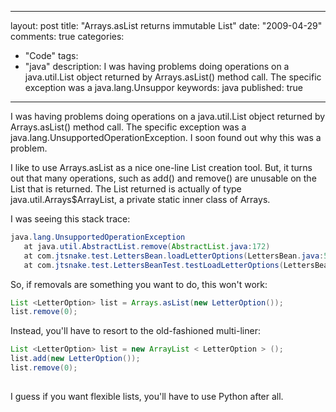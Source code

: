 
---
layout: post
title: "Arrays.asList returns immutable List"
date: "2009-04-29"
comments: true
categories:
  - "Code"
tags:
  - "java"
description: I was having problems doing operations on a java.util.List object returned by Arrays.asList() method call.   The specific exception was a java.lang.Unsuppor
keywords: java
published: true
---

I was having problems doing operations on a java.util.List object returned by Arrays.asList() method call.   The specific exception was a java.lang.UnsupportedOperationException.  I soon found out why this was a problem.
<!--more-->

I like to use Arrays.asList as a nice one-line List creation tool.  But, it turns out that many operations, such as add() and remove() are unusable on the List that is returned.  The List returned is actually of type java.util.Arrays$ArrayList, a private static inner class of Arrays.  

I was seeing this stack trace:

```java
java.lang.UnsupportedOperationException
   at java.util.AbstractList.remove(AbstractList.java:172)
   at com.jtsnake.test.LettersBean.loadLetterOptions(LettersBean.java:554)
   at com.jtsnake.test.LettersBeanTest.testLoadLetterOptions(LettersBeanTest.java:974)
```


So, if removals are something you want to do, this won't work:


```java
List <LetterOption> list = Arrays.asList(new LetterOption());
list.remove(0);
```

Instead, you'll have to resort to the old-fashioned multi-liner:

```java
List <LetterOption> list = new ArrayList < LetterOption > ();
list.add(new LetterOption());
list.remove(0);
    
```
I guess if you want flexible lists, you'll have to use Python after all.

  
